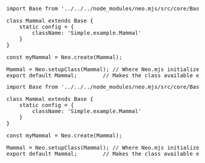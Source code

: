 <pre data-code-readonly>
import Base from '../../../node_modules/neo.mjs/src/core/Base.mjs';

class Mammal extends Base {
    static config = {
        className: 'Simple.example.Mammal'
    }
}

const myMammal = Neo.create(Mammal);

Mammal = Neo.setupClass(Mammal); // Where Neo.mjs initializes the class config. 
export default Mammal;        // Makes the class available elsewhere.
</pre>



<pre data-code-livepreview>
import Base from '../../../node_modules/neo.mjs/src/core/Base.mjs';

class Mammal extends Base {
    static config = {
        className: 'Simple.example.Mammal'
    }
}

const myMammal = Neo.create(Mammal);

Mammal = Neo.setupClass(Mammal); // Where Neo.mjs initializes the class config. 
export default Mammal;        // Makes the class available elsewhere.
</pre>
